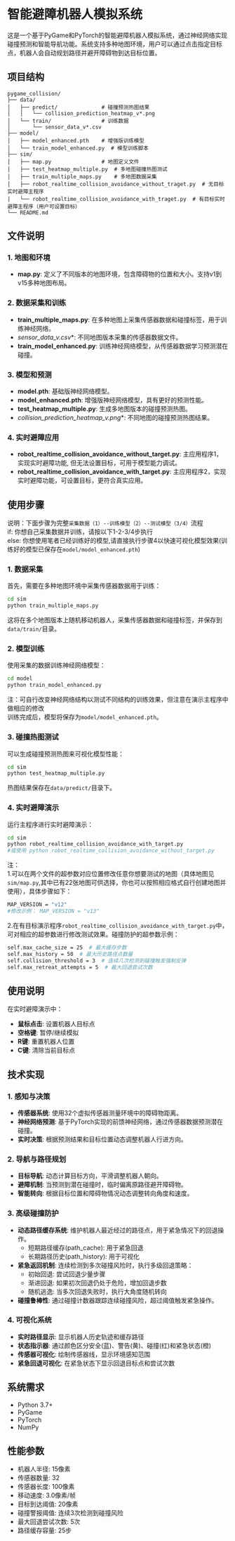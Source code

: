 # 智能避障机器人模拟系统

这是一个基于PyGame和PyTorch的智能避障机器人模拟系统，通过神经网络实现碰撞预测和智能导航功能。系统支持多种地图环境，用户可以通过点击指定目标点，机器人会自动规划路径并避开障碍物到达目标位置。

## 项目结构

```
pygame_collision/
├── data/
│   ├── predict/              # 碰撞预测热图结果
│   │   └── collision_prediction_heatmap_v*.png
│   └── train/                # 训练数据
│       └── sensor_data_v*.csv
├── model/
│   ├── model_enhanced.pth    # 增强版训练模型
│   └── train_model_enhanced.py  # 模型训练脚本
├── sim/
│   ├── map.py                # 地图定义文件
│   ├── test_heatmap_multiple.py  # 多地图碰撞热图测试
│   ├── train_multiple_maps.py    # 多地图数据采集
│   ├── robot_realtime_collision_avoidance_without_traget.py  # 无目标实时避障主程序
|   └── robot_realtime_collision_avoidance_with_traget.py  # 有目标实时避障主程序（用户可设置目标）
└── README.md
```

## 文件说明

### 1. 地图和环境

- **map.py**: 定义了不同版本的地图环境，包含障碍物的位置和大小。支持v1到v15多种地图布局。

### 2. 数据采集和训练

- **train_multiple_maps.py**: 在多种地图上采集传感器数据和碰撞标签，用于训练神经网络。
- **sensor_data_v*.csv**: 不同地图版本采集的传感器数据文件。
- **train_model_enhanced.py**: 训练神经网络模型，从传感器数据学习预测潜在碰撞。

### 3. 模型和预测

- **model.pth**: 基础版神经网络模型。
- **model_enhanced.pth**: 增强版神经网络模型，具有更好的预测性能。
- **test_heatmap_multiple.py**: 生成多地图版本的碰撞预测热图。
- **collision_prediction_heatmap_v*.png**: 不同地图的碰撞预测热图结果。

### 4. 实时避障应用

- **robot_realtime_collision_avoidance_without_target.py**: 主应用程序1，实现实时避障功能, 但无法设置目标，可用于模型能力调试。
- **robot_realtime_collision_avoidance_with_target.py**: 主应用程序2，实现实时避障功能，可设置目标，更符合真实应用。

## 使用步骤

说明：下面步骤为完整`采集数据（1）--训练模型（2）--测试模型（3/4）`流程   
if: 你想自己采集数据并训练，请按以下1-2-3/4步执行  
else: 你想使用笔者已经训练好的模型,请直接执行步骤4以快速可视化模型效果(训练好的模型已保存在`model/model_enhanced.pth`)

### 1. 数据采集

首先，需要在多种地图环境中采集传感器数据用于训练：

```bash
cd sim
python train_multiple_maps.py
```

这将在多个地图版本上随机移动机器人，采集传感器数据和碰撞标签，并保存到`data/train/`目录。

### 2. 模型训练

使用采集的数据训练神经网络模型：

```bash
cd model
python train_model_enhanced.py
```
注：可自行改变神经网络结构以测试不同结构的训练效果，但注意在演示主程序中做相应的修改  
训练完成后，模型将保存为`model/model_enhanced.pth`。

### 3. 碰撞热图测试

可以生成碰撞预测热图来可视化模型性能：

```bash
cd sim
python test_heatmap_multiple.py
```

热图结果保存在`data/predict/`目录下。

### 4. 实时避障演示

运行主程序进行实时避障演示：

```bash
cd sim
python robot_realtime_collision_avoidance_with_target.py  
#或使用 python robot_realtime_collision_avoidance_without_target.py  
```

注：    
1.可以在两个文件的超参数对应位置修改任意你想要测试的地图（具体地图见`sim/map.py`,其中已有22张地图可供选择，你也可以按照相应格式自行创建地图并使用），具体步骤如下：

```bash
MAP_VERSION = "v12" 
#修改示例： MAP_VERSION = "v13"  
```
2.在有目标演示程序`robot_realtime_collision_avoidance_with_target.py`中，可对相应的超参数进行修改测试效果。碰撞防护的超参数示例：
```bash
self.max_cache_size = 25  # 最大缓存步数
self.max_history = 50  # 最大历史路径点数量 
self.collision_threshold = 3  # 连续几次检测到碰撞触发强制反弹
self.max_retreat_attempts = 5  # 最大回退尝试次数
```


## 使用说明

在实时避障演示中：

- **鼠标点击**: 设置机器人目标点
- **空格键**: 暂停/继续模拟
- **R键**: 重置机器人位置
- **C键**: 清除当前目标点

## 技术实现

### 1. 感知与决策

- **传感器系统**: 使用32个虚拟传感器测量环境中的障碍物距离。
- **神经网络预测**: 基于PyTorch实现的前馈神经网络，通过传感器数据预测潜在碰撞。
- **实时决策**: 根据预测结果和目标位置动态调整机器人行进方向。

### 2. 导航与路径规划

- **目标导航**: 动态计算目标方向，平滑调整机器人朝向。
- **避障机制**: 当预测到潜在碰撞时，临时偏离原路径避开障碍物。
- **智能转向**: 根据目标位置和障碍物情况动态调整转向角度和速度。

### 3. 高级碰撞防护

- **动态路径缓存系统**: 维护机器人最近经过的路径点，用于紧急情况下的回退操作。
  - 短期路径缓存(path_cache): 用于紧急回退
  - 长期路径历史(path_history): 用于可视化
- **紧急返回机制**: 连续检测到多次碰撞风险时，执行多级回退策略：
  - 初始回退: 尝试回退少量步骤
  - 渐进回退: 如果初次回退仍处于危险，增加回退步数
  - 随机逃逸: 当多次回退失败时，执行大角度随机转向
- **碰撞鲁棒性**: 通过碰撞计数器跟踪连续碰撞风险，超过阈值触发紧急操作。

### 4. 可视化系统

- **实时路径显示**: 显示机器人历史轨迹和缓存路径
- **状态指示器**: 通过颜色区分安全(蓝)、警告(黄)、碰撞(红)和紧急状态(橙)
- **传感器可视化**: 绘制传感器线，显示环境感知范围
- **紧急回退可视化**: 在紧急状态下显示回退目标点和尝试次数

## 系统需求

- Python 3.7+
- PyGame
- PyTorch
- NumPy

## 性能参数

- 机器人半径: 15像素
- 传感器数量: 32
- 传感器长度: 100像素
- 移动速度: 3.0像素/帧
- 目标到达阈值: 20像素
- 碰撞警报阈值: 连续3次检测到碰撞风险
- 最大回退尝试次数: 5次
- 路径缓存容量: 25步
